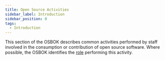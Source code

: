 ```yaml
---
title: Open Source Activities
sidebar_label: Introduction
sidebar_position: 0
tags: 
  - Introduction
---
```


This section of the OSBOK describes common activities performed by staff involved in the consumption or contribution of open source software.  Where possible, the OSBOK identifies the [role](../Roles/Introduction.md) performing this activity.